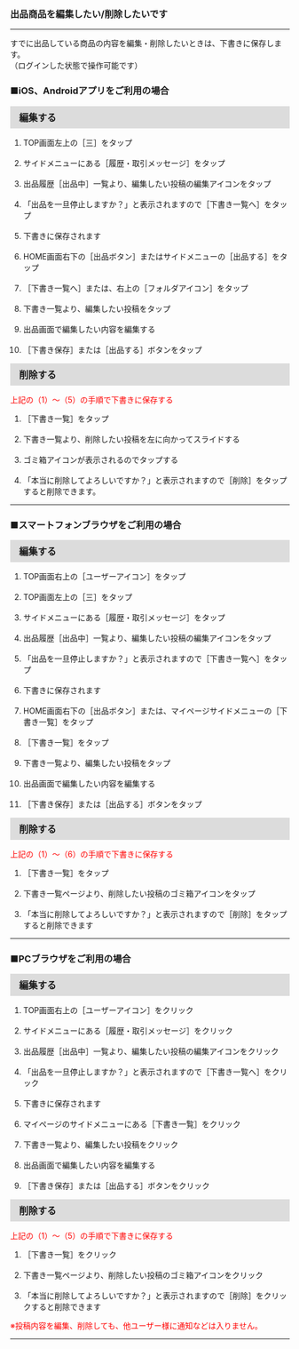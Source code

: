 <h3>出品商品を編集したい/削除したいです</h3>
<hr>

すでに出品している商品の内容を編集・削除したいときは、下書きに保存します。  
（ログインした状態で操作可能です）

<h3>■iOS、Androidアプリをご利用の場合</h3>

<div style="padding: 7px 15px; margin-top: 15px; margin-bottom: 15px; border: 1px solid #dcdcdc; background-color: #dcdcdc; font-size: 120%">
<strong>編集する</strong>
</div>

<ol>
<li>TOP画面左上の［三］をタップ</li>
<br>
<li>サイドメニューにある［履歴・取引メッセージ］をタップ</li>
<br>
<li>出品履歴［出品中］一覧より、編集したい投稿の編集アイコンをタップ</li>
<br>
<li>「出品を一旦停止しますか？」と表示されますので［下書き一覧へ］をタップ</li>
<br>
<li>下書きに保存されます</li>
<br>
<li>HOME画面右下の［出品ボタン］またはサイドメニューの［出品する］をタップ</li>
<br>
<li>［下書き一覧へ］または、右上の［フォルダアイコン］をタップ</li>
<br>
<li>下書き一覧より、編集したい投稿をタップ</li>
<br>
<li>出品画面で編集したい内容を編集する</li>
<br>
<li>［下書き保存］または［出品する］ボタンをタップ</li>
</ol>

<div style="padding: 7px 15px; margin-top: 15px; margin-bottom: 15px; border: 1px solid #dcdcdc; background-color: #dcdcdc; font-size: 120%">
<strong>削除する</strong>
</div>

<font color="ff0000">上記の（1）～（5）の手順で下書きに保存する</font>

<ol>
<li>［下書き一覧］をタップ</li>
<br>
<li>下書き一覧より、削除したい投稿を左に向かってスライドする</li>
<br>
<li>ゴミ箱アイコンが表示されるのでタップする</li>
<br>
<li>「本当に削除してよろしいですか？」と表示されますので［削除］をタップすると削除できます。</li>
</ol>

<hr>

<h3>■スマートフォンブラウザをご利用の場合</h3>

<div style="padding: 7px 15px; margin-top: 15px; margin-bottom: 15px; border: 1px solid #dcdcdc; background-color: #dcdcdc; font-size: 120%">
<strong>編集する</strong>
</div>

<ol>
<li>TOP画面右上の［ユーザーアイコン］をタップ</li>
<br>
<li>TOP画面左上の［三］をタップ</li>
<br>
<li>サイドメニューにある［履歴・取引メッセージ］をタップ</li>
<br>
<li>出品履歴［出品中］一覧より、編集したい投稿の編集アイコンをタップ</li>
<br>
<li>「出品を一旦停止しますか？」と表示されますので［下書き一覧へ］をタップ</li>
<br>
<li>下書きに保存されます</li>
<br>
<li>HOME画面右下の［出品ボタン］または、マイページサイドメニューの［下書き一覧］をタップ</li>
<br>
<li>［下書き一覧］をタップ</li>
<br>
<li>下書き一覧より、編集したい投稿をタップ</li>
<br>
<li>出品画面で編集したい内容を編集する</li>
<br>
<li>［下書き保存］または［出品する］ボタンをタップ</li>
</ol>

<div style="padding: 7px 15px; margin-top: 15px; margin-bottom: 15px; border: 1px solid #dcdcdc; background-color: #dcdcdc; font-size: 120%">
<strong>削除する</strong>
</div>

<font color="ff0000">上記の（1）～（6）の手順で下書きに保存する</font><br>
<ol>
<li>［下書き一覧］をタップ</li>
<br>
<li>下書き一覧ページより、削除したい投稿のゴミ箱アイコンをタップ</li>
<br>
<li>「本当に削除してよろしいですか？」と表示されますので［削除］をタップすると削除できます</li>
</ol>

<hr>

<h3>■PCブラウザをご利用の場合</h3>

<div style="padding: 7px 15px; margin-top: 15px; margin-bottom: 15px; border: 1px solid #dcdcdc; background-color: #dcdcdc; font-size: 120%">
<strong>編集する</strong>
</div>

<ol>
<li>TOP画面右上の［ユーザーアイコン］をクリック</li>
<br>
<li>サイドメニューにある［履歴・取引メッセージ］をクリック</li>
<br>
<li>出品履歴［出品中］一覧より、編集したい投稿の編集アイコンをクリック</li>
<br>
<li>「出品を一旦停止しますか？」と表示されますので［下書き一覧へ］をクリック</li>
<br>
<li>下書きに保存されます</li>
<br>
<li>マイページのサイドメニューにある［下書き一覧］をクリック</li>
<br>
<li>下書き一覧より、編集したい投稿をクリック</li>
<br>
<li>出品画面で編集したい内容を編集する</li>
<br>
<li>［下書き保存］または［出品する］ボタンをクリック</li>
</ol>

<div style="padding: 7px 15px; margin-top: 15px; margin-bottom: 15px; border: 1px solid #dcdcdc; background-color: #dcdcdc; font-size: 120%">
<strong>削除する</strong>
</div>

<font color="ff0000">上記の（1）～（5）の手順で下書きに保存する</font><br>

<ol>
<li>［下書き一覧］をクリック</li>
<br>
<li>下書き一覧ページより、削除したい投稿のゴミ箱アイコンをクリック</li>
<br>
<li>「本当に削除してよろしいですか？」と表示されますので［削除］をクリックすると削除できます</li>
</ol>

<font color="ff0000">※投稿内容を編集、削除しても、他ユーザー様に通知などは入りません。</font>

<hr>